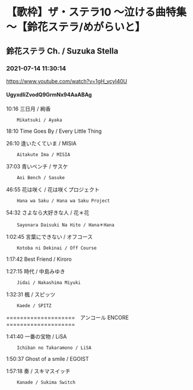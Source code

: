 # 【歌枠】ザ・ステラ10 ～泣ける曲特集～【鈴花ステラ/めがらいと】
## 鈴花ステラ Ch. / Suzuka Stella
### 2021-07-14 11:30:14
https://www.youtube.com/watch?v=1gH_vcyI40U
#### UgyxdIiZvodQ9GrmNx94AaABAg
10:16	三日月 / 絢香

		Mikatsuki / Ayaka



18:10	Time Goes By / Every Little Thing



26:10	逢いたくていま / MISIA

		Aitakute Ima / MISIA



37:03	青いベンチ / サスケ

		Aoi Bench / Sasuke



46:55	花は咲く / 花は咲くプロジェクト

		Hana wa Saku / Hana wa Saku Project



54:32	さよなら大好きな人 / 花＊花

		Sayonara Daisuki Na Hito / Hana＊Hana



1:02:45	言葉にできない / オフコース

		Kotoba ni Dekinai / Off Course



1:17:42	Best Friend / Kiroro



1:27:15	時代 / 中島みゆき

		Jidai / Nakashima Miyuki



1:32:31	楓 / スピッツ

		Kaede / SPITZ



====================　アンコール ENCORE　====================



1:41:40	一番の宝物 / LiSA

		Ichiban no Takaramono / LiSA



1:50:37	Ghost of a smile / EGOIST



1:57:18	奏 / スキマスイッチ

		Kanade / Sukima Switch

